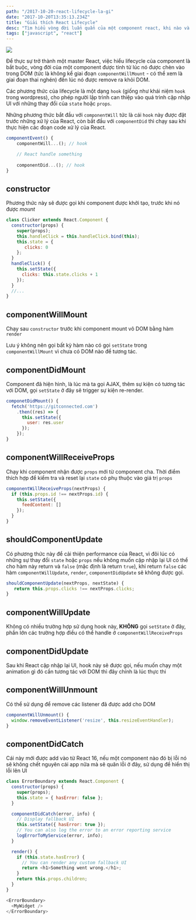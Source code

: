 ```yaml
---
path: "/2017-10-20-react-lifecycle-la-gi"
date: "2017-10-20T13:35:13.234Z"
title: "Giải thích React Lifecycle"
desc: "Tìm hiểu vòng đời luẩn quẩn của một component react, khi nào và sử dụng ra sao"
tags: ["javascript", "react"]
---
```


![](https://cdn-images-1.medium.com/max/1600/1*u8hTumGAPQMYZIvfgQMfPA.jpeg)

Để thực sự trở thành một master React, việc hiểu lifecycle của component là bắt buộc, vòng đời của một component được tính từ lúc nó được chèn vào trong DOM (tức là không kể giai đoạn `componentWillMount` - có thể xem là giai đoạn thai nghén) đến lúc nó được remove ra khỏi DOM.

Các phương thức của lifecycle là một dạng `hook` (giống như khái niệm `hook` trong wordpress), cho phép người lập trình can thiệp vào quá trình cập nhập UI với những thay đổi của `state` hoặc `props`.

Những phương thức bắt đầu với `componentWill` tức là cái `hook` này được đặt trước những xử lý của React, còn bắt đầu với `componentDid` thì chạy sau khi thực hiện các đoạn code xử lý của React.

```js
componentEvent() {
    componentWill...(); // hook

    // React handle something
    
    componentDid...(); // hook
}

```

## constructor

Phương thức này sẽ được gọi khi component được khởi tạo, trước khi nó được *mount*

```js
class Clicker extends React.Component {
  constructor(props) {
    super(props);
    this.handleClick = this.handleClick.bind(this);
    this.state = {
       clicks: 0
    };
  }
  handleClick() {
    this.setState({ 
      clicks: this.state.clicks + 1
    });
  }
  //...
}
```

## componentWillMount

Chạy sau `constructor` trước khi component mount vô DOM bằng hàm `render`

Lưu ý không nên gọi bất kỳ hàm nào có gọi `setState` trong `componentWillMount` vì chưa có DOM nào để tương tác.

## componentDidMount

Component đã hiện hình, là lúc mà ta gọi AJAX, thêm sự kiện có tương tác với DOM, gọi `setState` ở đây sẽ trigger sự kiện re-render.

```js
componetDidMount() {
  fetch('https://gitconnected.com')
    .then((res) => {
      this.setState({
        user: res.user
      });
    });
}
```

## componentWillReceiveProps

Chạy khi component nhận được `props` mới từ component cha. Thời điểm thích hợp để kiểm tra và reset lại `state` có phụ thuộc vào giá trị `props`

```js
componentWillReceiveProps(nextProps) {
  if (this.props.id !== nextProps.id) {
    this.setState({
      feedContent: []
    });
  }
}
```

## shouldComponentUpdate

Có phương thức này để cải thiện performance của React, vì đôi lúc có những sự thay đổi `state` hoặc `props` nếu không muốn cập nhập lại UI có thể cho hàm này return và `false` (mặc định là return `true`), khi return `false` các hàm `componentWillUpdate`, `render`, `componentDidUpdate` sẽ không được gọi.

```js
shouldComponentUpdate(nextProps, nextState) {
   return this.props.clicks !== nextProps.clicks;
}
```


## componentWillUpdate

Không có nhiều trường hợp sử dụng hook này, **KHÔNG** gọi `setState` ở đây, phần lớn các trường hợp điều có thể handle ở `componentWillReceiveProps`

## componentDidUpdate

Sau khi React cập nhập lại UI, hook này sẽ được gọi, nếu muốn chạy một animation gì đó cần tương tác với DOM thì đây chính là lúc thực thi

## componentWillUnmount

Có thể sử dụng để remove các listener đã được add cho DOM

```js
componentWillUnmount() {
  window.removeEventListener('resize', this.resizeEventHandler);
}
```

## componentDidCatch

Cái này mới được add vào từ React 16, nếu một component nào đó bị lỗi nó sẽ không chết nguyên cái app nữa mà sẽ quăn lỗi ở đây, sử dụng để hiển thị lỗi lên UI

```js
class ErrorBoundary extends React.Component {
  constructor(props) {
    super(props);
    this.state = { hasError: false };
  }

  componentDidCatch(error, info) {
    // Display fallback UI
    this.setState({ hasError: true });
    // You can also log the error to an error reporting service
    logErrorToMyService(error, info);
  }

  render() {
    if (this.state.hasError) {
      // You can render any custom fallback UI
      return <h1>Something went wrong.</h1>;
    }
    return this.props.children;
  }
}

<ErrorBoundary>
  <MyWidget />
</ErrorBoundary>
```